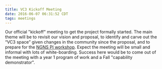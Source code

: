 ```yaml
---
title: VC3 Kickoff Meeting 
date: 2016-06-07 06:31:52 CDT
tags: meetings
---
```


Our official "kickoff" meeting to get the project formally started.  The main theme will be to revisit our vision and proposal, to identify and carve out the “VC3 space” given changes in the community since the proposal, and to prepare for the [NGNS PI workshop](https://www.orau.gov/ngns2016/default.htm).  Expect the meeting will be small and informal with lots of white-boarding.  Success here would be to come out of the meeting with a year 1 program of work and a Fall "capability demonstrator".    

